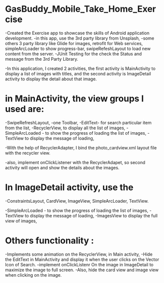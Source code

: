 # GasBuddy_Mobile_Take_Home_Exercise

-Created the Exercise app to showcase the skills of Android application development.
-in this app, use the 3rd party library from Unsplash,
-some others 3 party library like Glide for images, retrofit for Web services,
simpleArcLoader to show progress-bar, swipeRefeshLayout to load new content from the server.
-JUnit Testing for the check the Status and message from the 3rd Party Library.

-In this application, I created 2 activities, the first activity is MainActivity to display a list of images with titles, 
and the second activity is ImageDetail activity to display the detail about that image.

# in MainActivity, the view groups I used are:

-SwipeRefreshLayout,
-one Toolbar, 
-EditText- for search particular item from the list,
-RecyclerView, to display all the list of images,
-SimpleArcLoaded - to show the progress of loading the list of images,
-TextView to display the message of loading,

-With the help of RecyclerAdapter, I bind the photo_cardview.xml layout file with the recycler view.

-also, implement onClickListener with the RecyclerAdapet, so second activity will open and show the
details about the images.

# In ImageDetail activity, use the 


-ConstraintsLayout, CardView, ImageView, SimpleArcLoader, TextView.

-SimpleArcLoaded - to show the progress of loading the list of images,
-TextView to display the message of loading,
-ImagesView to display the full view of images,


# Others functionality :
-Implements some animation on the RecyclerView, in Main activity,
-Hide the EditText in MainActivity and display it when the user clicks on the Vector Icon of Search.
-implement onClickListenr On the image in ImageDetail to maximize the image to full screen.
-Also, hide the card view and image view when clicking on the image.


